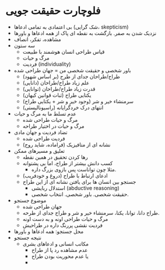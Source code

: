 # فلوچارت حقیقت جویی

- بی اعتمادی به تمامی ادعاها (شک گرایی،‌ skepticism)
- نزدیک شدن به صفر. بازگشت به نقطه ای پاک از همه ادعاها و باورها
- مشاهده، تفکر،‌ انصاف
- سه ستون
  - قیاس طراحی انسان هوشمند با طبیعت
  - مرگ و حیات
  - فردیت (individuality)
- باور شخصی و حقیقت شخصی من = جهان طراحی شده
  - طراح/طراحان جدای از طرح (بر اساس شهود)
  - علم زیاد طراح/طراحان (دانایی)
  - قدرت زیاد طراح/طراحان (توانایی)
  - یکتایی طراح (ثبات قوانین کیهان)
  - سرمنشاء خیر و شر (وجود خیر و شر + یکتایی طراح)
  - انتهای درک خردگرایانه (راسیونالیستی)
- عدم تسلط ما به مرگ و حیات
  - مرگ و حیات طراحی شده
  - مرگ و حیات در اختیار طراحه
- تضاد فردیت و جهان مادی
  - فردیت طراحی شده
  - نشانه ای از متافیزیک (فراماده، شاید روح)
- تعلیق و مسیرهای ممکن
  - رها کردن تحقیق در همین نقطه
  - کسب دانش بیشتر از طراح، اما بی پشتوانه
    - مثلا چون تواناست پس بازوی بزرگ داره. 
  - ادعای ارتباط با طراح (دروغ و خودفریب)
  - جستجو بین انسان ها برای یافتن نشانه ای از این طراح
    - استدلال ربایشی (abductive reasoning)
    - حقیقت شخصی. باور شخصی. انتخاب شخصی.
- موضوع جستجو
  - جهان طراحی شده
  - طراح دانا، توانا، یکتا، سرمنشاء خیر و شر و طراح جدای از طرحه.
  - مرگ و حیات طراحی اونه و به دست اونه
  - فردیت نقشی پررنگ داره در طراحیش
- محل جستجو:‌ همه ادعاها و باورها
- نتیجه جستجو
  - مکاتب انسانی و ادعاهای بشری
    - عدم مشاهده رد پا از طراح
    - یا عدم محوریت بودن طراح
    - 

